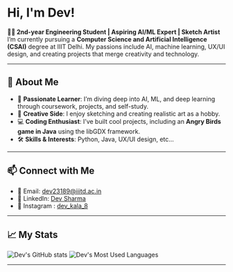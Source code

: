 # Hi, I'm Dev!

**👨‍💻 2nd-year Engineering Student | Aspiring AI/ML Expert | Sketch Artist**  
I’m currently pursuing a **Computer Science and Artificial Intelligence (CSAI)** degree at IIIT Delhi. My passions include AI, machine learning, UX/UI design, and creating projects that merge creativity and technology.  

---

## 🚀 About Me  
- 🌟 **Passionate Learner**: I’m diving deep into AI, ML, and deep learning through coursework, projects, and self-study.  
- 🎨 **Creative Side**: I enjoy sketching and creating realistic art as a hobby.  
- 💻 **Coding Enthusiast**: I’ve built cool projects, including an **Angry Birds game in Java** using the libGDX framework.  
- 🛠️ **Skills & Interests**: Python, Java, UX/UI design, etc...  

---

## 📫 Connect with Me  
- 📧 Email: [dev23189@iiitd.ac.in](mailto:dev23189@iiitd.ac.in)  
- 💼 LinkedIn: [Dev Sharma](https://www.linkedin.com/in/dev-sharma-iiitd/)  
- 🎨 Instagram : [dev_kala_8](https://instagram.com/dev_kala_8)  
  
---

## 📈 My Stats  

![Dev's GitHub stats](https://github-readme-stats.vercel.app/api?username=devkala05&hide=stars&count_private=true&show_icons=true&theme=shadow_green)
![Dev's Most Used Languages](https://github-readme-stats.vercel.app/api/top-langs/?username=devkala05&theme=shadow_green&layout=compact)

---
